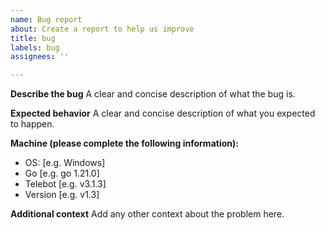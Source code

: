 ```yaml
---
name: Bug report
about: Create a report to help us improve
title: bug
labels: bug
assignees: ''

---
```


**Describe the bug**
A clear and concise description of what the bug is.

**Expected behavior**
A clear and concise description of what you expected to happen.

**Machine (please complete the following information):**
 - OS: [e.g. Windows]
 - Go [e.g. go 1.21.0]
- Telebot [e.g. v3.1.3]
 - Version [e.g. v1.3]

**Additional context**
Add any other context about the problem here.
